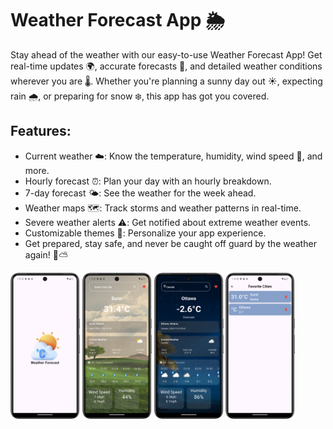 # Weather Forecast App 🌦️

Stay ahead of the weather with our easy-to-use Weather Forecast App! Get real-time updates 🌍, accurate forecasts 📅, and detailed weather conditions wherever you are 🌡️. Whether you're planning a sunny day out ☀️, expecting rain 🌧️, or preparing for snow ❄️, this app has got you covered.

## Features:

- Current weather ☁️: Know the temperature, humidity, wind speed 💨, and more.
- Hourly forecast ⏰: Plan your day with an hourly breakdown.
- 7-day forecast 🌤️: See the weather for the week ahead.
- Weather maps 🗺️: Track storms and weather patterns in real-time.
- Severe weather alerts ⚠️: Get notified about extreme weather events.
- Customizable themes 🌈: Personalize your app experience.
- Get prepared, stay safe, and never be caught off guard by the weather again! 🌈⛅

<p>
   <img src="https://github.com/priyamtripathiii03/weather_app/blob/master/Screenshot_20241203_132638.png"height="35%" width="22%">
  <img src="https://github.com/priyamtripathiii03/weather_app/blob/master/Screenshot_20241203_131930.png "height="35%" width="22%">
  <img src="https://github.com/priyamtripathiii03/weather_app/blob/master/Screenshot_20241203_131407.png"height="35%" width="22%">
  <img src="https://github.com/priyamtripathiii03/weather_app/blob/master/Screenshot_20241203_132840.png"height="35%" width="22%">
  
</p>



